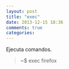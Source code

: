 ```yaml
---
layout: post
title: "exec"
date: 2013-12-15 18:36
comments: true
categories: 
---
```

Ejecuta comandos.

>~$ exec firefox

